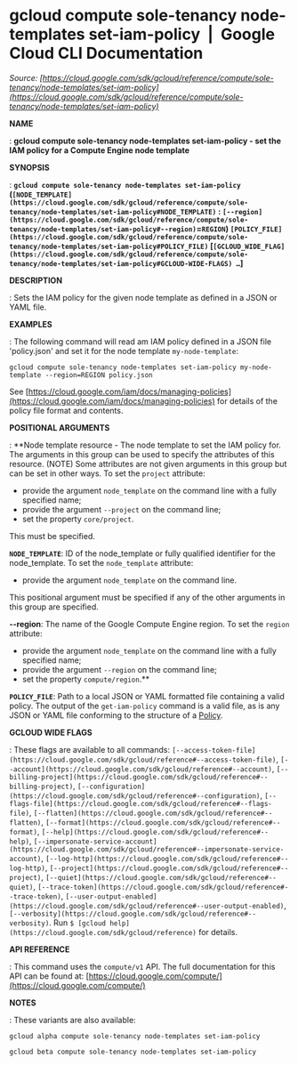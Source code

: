 # gcloud compute sole-tenancy node-templates set-iam-policy  |  Google Cloud CLI Documentation

*Source: [https://cloud.google.com/sdk/gcloud/reference/compute/sole-tenancy/node-templates/set-iam-policy](https://cloud.google.com/sdk/gcloud/reference/compute/sole-tenancy/node-templates/set-iam-policy)*

**NAME**

: **gcloud compute sole-tenancy node-templates set-iam-policy - set the IAM policy for a Compute Engine node template**

**SYNOPSIS**

: **`gcloud compute sole-tenancy node-templates set-iam-policy` (`[NODE_TEMPLATE](https://cloud.google.com/sdk/gcloud/reference/compute/sole-tenancy/node-templates/set-iam-policy#NODE_TEMPLATE)` : `[--region](https://cloud.google.com/sdk/gcloud/reference/compute/sole-tenancy/node-templates/set-iam-policy#--region)`=`REGION`) `[POLICY_FILE](https://cloud.google.com/sdk/gcloud/reference/compute/sole-tenancy/node-templates/set-iam-policy#POLICY_FILE)` [`[GCLOUD_WIDE_FLAG](https://cloud.google.com/sdk/gcloud/reference/compute/sole-tenancy/node-templates/set-iam-policy#GCLOUD-WIDE-FLAGS) …`]**

**DESCRIPTION**

: Sets the IAM policy for the given node template as defined in a JSON or YAML
file.

**EXAMPLES**

: The following command will read am IAM policy defined in a JSON file
'policy.json' and set it for the node template `my-node-template`:

```
gcloud compute sole-tenancy node-templates set-iam-policy my-node-template --region=REGION policy.json
```

See [https://cloud.google.com/iam/docs/managing-policies](https://cloud.google.com/iam/docs/managing-policies)
for details of the policy file format and contents.

**POSITIONAL ARGUMENTS**

: **Node template resource - The node template to set the IAM policy for. The
arguments in this group can be used to specify the attributes of this resource.
(NOTE) Some attributes are not given arguments in this group but can be set in
other ways.
To set the `project` attribute:

- provide the argument `node_template` on the command line with a fully
specified name;
- provide the argument `--project` on the command line;
- set the property `core/project`.

This must be specified.

**`NODE_TEMPLATE`**:
ID of the node_template or fully qualified identifier for the node_template.
To set the `node_template` attribute:

- provide the argument `node_template` on the command line.

This positional argument must be specified if any of the other arguments in this
group are specified.

**--region**:
The name of the Google Compute Engine region.
To set the `region` attribute:

- provide the argument `node_template` on the command line with a fully
specified name;
- provide the argument `--region` on the command line;
- set the property `compute/region`.**

**`POLICY_FILE`**:
Path to a local JSON or YAML formatted file containing a valid policy.
The output of the `get-iam-policy` command is a valid file, as is any
JSON or YAML file conforming to the structure of a [Policy](https://cloud.google.com/iam/reference/rest/v1/Policy).

**GCLOUD WIDE FLAGS**

: These flags are available to all commands: `[--access-token-file](https://cloud.google.com/sdk/gcloud/reference#--access-token-file)`,
`[--account](https://cloud.google.com/sdk/gcloud/reference#--account)`, `[--billing-project](https://cloud.google.com/sdk/gcloud/reference#--billing-project)`,
`[--configuration](https://cloud.google.com/sdk/gcloud/reference#--configuration)`,
`[--flags-file](https://cloud.google.com/sdk/gcloud/reference#--flags-file)`,
`[--flatten](https://cloud.google.com/sdk/gcloud/reference#--flatten)`, `[--format](https://cloud.google.com/sdk/gcloud/reference#--format)`, `[--help](https://cloud.google.com/sdk/gcloud/reference#--help)`, `[--impersonate-service-account](https://cloud.google.com/sdk/gcloud/reference#--impersonate-service-account)`,
`[--log-http](https://cloud.google.com/sdk/gcloud/reference#--log-http)`,
`[--project](https://cloud.google.com/sdk/gcloud/reference#--project)`, `[--quiet](https://cloud.google.com/sdk/gcloud/reference#--quiet)`, `[--trace-token](https://cloud.google.com/sdk/gcloud/reference#--trace-token)`, `[--user-output-enabled](https://cloud.google.com/sdk/gcloud/reference#--user-output-enabled)`,
`[--verbosity](https://cloud.google.com/sdk/gcloud/reference#--verbosity)`.
Run `$ [gcloud help](https://cloud.google.com/sdk/gcloud/reference)` for details.

**API REFERENCE**

: This command uses the `compute/v1` API. The full documentation for
this API can be found at: [https://cloud.google.com/compute/](https://cloud.google.com/compute/)

**NOTES**

: These variants are also available:

```
gcloud alpha compute sole-tenancy node-templates set-iam-policy
```

```
gcloud beta compute sole-tenancy node-templates set-iam-policy
```
